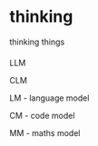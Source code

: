# thinking
thinking things



####


LLM

CLM

LM - language model

CM - code model

MM - maths model

